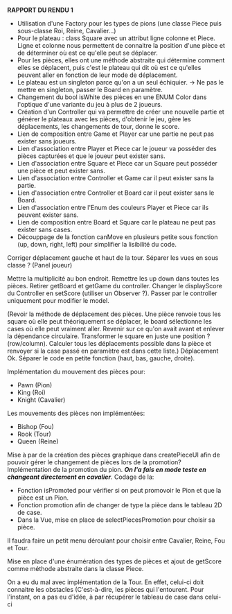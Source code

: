 **RAPPORT DU RENDU 1**

- Utilisation d'une Factory pour les types de pions (une classe Piece puis sous-classe Roi, Reine, Cavalier...)
- Pour le plateau : class Square avec un attribut ligne colonne et Piece. Ligne et colonne nous permettent de connaitre la position d'une pièce et de déterminer où est ce qu'elle peut se déplacer.
- Pour les pièces, elles ont une méthode abstraite qui détermine comment elles se déplacent, puis c'est le plateau qui dit où est ce qu'elles peuvent aller en fonction de leur mode de déplacement.
- Le plateau est un singleton parce qu'on a un seul échiquier. -> Ne pas le mettre en singleton, passer le Board en paramètre.
- Changement du bool isWhite des pièces en une ENUM Color dans l'optique d'une variante du jeu à plus de 2 joueurs.
- Création d'un Controller qui va permettre de créer une nouvelle partie et générer le plateaux avec les pièces, d'obtenir le jeu, gère les déplacements, les changements de tour, donne le score.
- Lien de composition entre Game et Player car une partie ne peut pas exister sans joueurs.
- Lien d'association entre Player et Piece car le joueur va posséder des pièces capturées et que le joueur peut exister sans.
- Lien d'association entre Square et Piece car un Square peut posséder une pièce et peut exister sans.
- Lien d'association entre Controller et Game car il peut exister sans la partie.
- Lien d'association entre Controller et Board car il peut exister sans le Board.
- Lien d'association entre l'Enum des couleurs Player et Piece car ils peuvent exister sans.
- Lien de composition entre Board et Square car le plateau ne peut pas exister sans cases.
- Découppage de la fonction canMove en plusieurs petite sous fonction (up, down, right, left) pour simplifier la lisibilité du code.

Corriger déplacement gauche et haut de la tour.
Séparer les vues en sous classe ? (Panel joueur)

Mettre la multiplicité au bon endroit.
Remettre les up down dans toutes les pièces.
Retirer getBoard et getGame du controller.
Changer le displayScore du Controller en setScore (utiliser un Observer ?).
Passer par le controller uniquement pour modifier le model.

(Revoir la méthode de déplacement des pièces. Une pièce renvoie tous les square où elle peut théoriquement se déplacer, le board sélectionne les cases où elle peut vraiment aller. Revenir sur ce qu'on avait avant et enlever la dépendance circulaire. Transformer le square en juste une position ? (row/column). Calculer tous les déplacements possible dans la pièce et renvoyer si la case passé en paramètre est dans cette liste.) Déplacement Ok.
Séparer le code en petite fonction (haut, bas, gauche, droite).

Implémentation du mouvement des pièces pour:
- Pawn (Pion)
- King (Roi)
- Knight (Cavalier)

Les mouvements des pièces non implémentées:
- Bishop (Fou)
- Rook (Tour)
- Queen (Reine)

Mise à par de la création des pièces graphique dans createPieceUI afin
de pouvoir gérer le changement de pièces lors de la promotion?
Implémentation de la promotion du pion. _**On l'a fais en mode teste en changeant directement en cavalier**_.
Codage de la:
- Fonction isPromoted pour vérifier si on peut promovoir le Pion et que la pièce est un Pion.
- Fonction promotion afin de changer de type la pièce dans le tableau 2D de case.
- Dans la Vue, mise en place de selectPiecesPromotion pour choisir sa pièce.

Il faudra faire un petit menu déroulant pour choisir entre Cavalier, Reine, Fou et Tour.

Mise en place d'une énumération des types de pièces et ajout de getScore comme méthode abstraite dans
la classe Piece.

On a eu du mal avec implémentation de la Tour. En effet, celui-ci doit connaitre les obstacles (C'est-à-dire, les pièces qui
l'entourent.
Pour l'instant, on a pas eu d'idée, à par récupérer le tableau de case dans celui-ci
